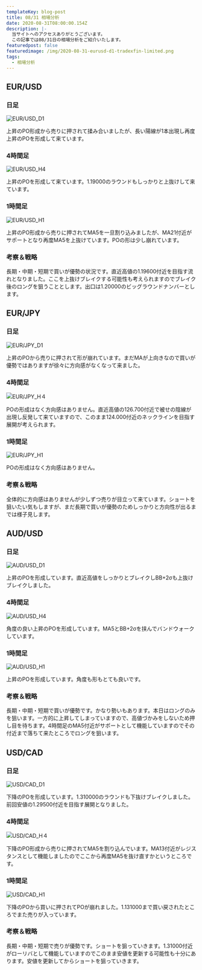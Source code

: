 ```yaml
---
templateKey: blog-post
title: 08/31 相場分析
date: 2020-08-31T08:00:00.154Z
description: |-
  当サイトへのアクセスありがとうございます。
  この記事では08/31日の相場分析をご紹介いたします。
featuredpost: false
featuredimage: /img/2020-08-31-eurusd-d1-tradexfin-limited.png
tags:
  - 相場分析
---
```

## EUR/USD

### 日足

![EUR/USD_D1](/img/2020-08-31-eurusd-d1-tradexfin-limited.png)

上昇のPO形成から売りに押されて揉み合いましたが、長い陽線が1本出現し再度上昇のPOを形成して来ています。

### 4時間足

![EUR/USD_H4](/img/2020-08-31-eurusd-h4-tradexfin-limited.png)

上昇のPOを形成して来ています。1.19000のラウンドもしっかりと上抜けして来ています。

### 1時間足

![EUR/USD_H1](/img/2020-08-31-eurusd-h1-tradexfin-limited.png)

上昇のPO形成から売りに押されてMA5を一旦割り込みましたが、MA21付近がサポートとなり再度MA5を上抜けています。POの形は少し崩れています。

### 考察＆戦略

長期・中期・短期で買いが優勢の状況です。直近高値の1.19600付近を目指す流れとなりました。ここを上抜けブレイクする可能性も考えられますのでブレイク後のロングを狙うこととします。出口は1.20000のビッグラウンドナンバーとします。

## EUR/JPY

### 日足

![EUR/JPY_D1](/img/2020-08-31-eurjpy-d1-tradexfin-limited.png)

上昇のPOから売りに押されて形が崩れています。まだMAが上向きなので買いが優勢ではありますが徐々に方向感がなくなって来ました。


### 4時間足

![EUR/JPY_H４](/img/2020-08-31-eurjpy-h4-tradexfin-limited.png)

POの形成はなく方向感はありません。直近高値の126.700付近で被せの陰線が出現し反発して来ていますので、このまま124.000付近のネックラインを目指す展開が考えられます。

### 1時間足

![EUR/JPY_H1](/img/2020-08-31-eurjpy-h1-tradexfin-limited.png)

POの形成はなく方向感はありません。

### 考察＆戦略

全体的に方向感はありませんが少しずつ売りが目立って来ています。ショートを狙いたい気もしますが、まだ長期で買いが優勢のためしっかりと方向性が出るまでは様子見します。

## AUD/USD

### 日足

![AUD/USD_D1](/img/2020-08-31-audusd-d1-tradexfin-limited.png)

上昇のPOを形成しています。直近高値をしっかりとブレイクしBB+2σも上抜けブレイクしました。

### 4時間足

![AUD/USD_H4](/img/2020-08-31-audusd-h4-tradexfin-limited.png)

角度の良い上昇のPOを形成しています。MA5とBB+2σを挟んでバンドウォークしています。

### 1時間足

![AUD/USD_H1](/img/2020-08-31-audusd-h1-tradexfin-limited.png)

上昇のPOを形成しています。角度も形もとても良いです。

### 考察＆戦略

長期・中期・短期で買いが優勢です。かなり勢いもあります。本日はロングのみを狙います。一方的に上昇してしまっていますので、高値づかみをしないため押し目を待ちます。4時間足のMA5付近がサポートとして機能していますのでその付近まで落ちて来たところでロングを狙います。

## USD/CAD

### 日足

![USD/CAD_D1](/img/2020-08-31-usdcad-d1-tradexfin-limited.png)

下降のPOを形成しています。1.310000のラウンドも下抜けブレイクしました。前回安値の1.29500付近を目指す展開となりました。

### 4時間足

![USD/CAD_H４](/img/2020-08-31-usdcad-h4-tradexfin-limited.png)

下降のPO形成から売りに押されてMA5を割り込んでいます。MA13付近がレジスタンスとして機能しましたのでここから再度MA5を抜け直すかというところです。

### 1時間足

![USD/CAD_H1](/img/2020-08-31-usdcad-h1-tradexfin-limited.png)

下降のPOから買いに押されてPOが崩れました。1.131000まで買い戻されたところでまた売りが入っています。

### 考察＆戦略

長期・中期・短期で売りが優勢です。ショートを狙っていきます。1.31000付近がローリバとして機能していますのでこのまま安値を更新する可能性も十分にあります。安値を更新してからショートを狙っていきます。
